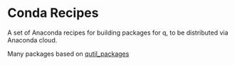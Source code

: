 # Conda Recipes

A set of Anaconda recipes for building packages for q, to be distributed via
Anaconda cloud.

Many packages based on [qutil_packages](https://github.com/jonathonmcmurray/qutil_packages)
